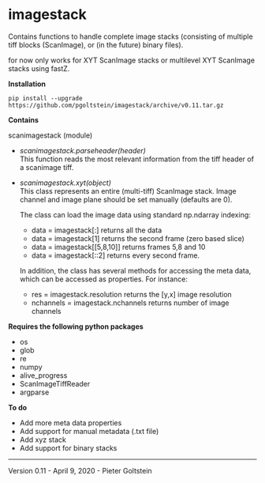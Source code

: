 # imagestack

Contains functions to handle complete image stacks (consisting of multiple tiff blocks (ScanImage), or (in the future) binary files).

for now only works for XYT ScanImage stacks or multilevel XYT ScanImage stacks using fastZ.

__Installation__
```
pip install --upgrade https://github.com/pgoltstein/imagestack/archive/v0.11.tar.gz
```


__Contains__  

scanimagestack (module)
* _scanimagestack.parseheader(header)_  
    This function reads the most relevant information from the tiff header of a scanimage tiff.
* _scanimagestack.xyt(object)_  
    This class represents an entire (multi-tiff) ScanImage stack. Image channel and image plane should be set manually (defaults are 0).

    The class can load the image data using standard np.ndarray indexing:
    * data = imagestack[:] returns all the data
    * data = imagestack[1] returns the second frame (zero based slice)
    * data = imagestack[[5,8,10]] returns frames 5,8 and 10
    * data = imagestack[::2] returns every second frame.

    In addition, the class has several methods for accessing the meta data, which can be accessed as properties. For instance:
    * res = imagestack.resolution returns the [y,x] image resolution
    * nchannels = imagestack.nchannels returns number of image channels


__Requires the following python packages__
* os
* glob
* re
* numpy
* alive_progress
* ScanImageTiffReader
* argparse


__To do__
* Add more meta data properties
* Add support for manual metadata (.txt file)
* Add xyz stack
* Add support for binary stacks

---

Version 0.11 - April 9, 2020 - Pieter Goltstein

